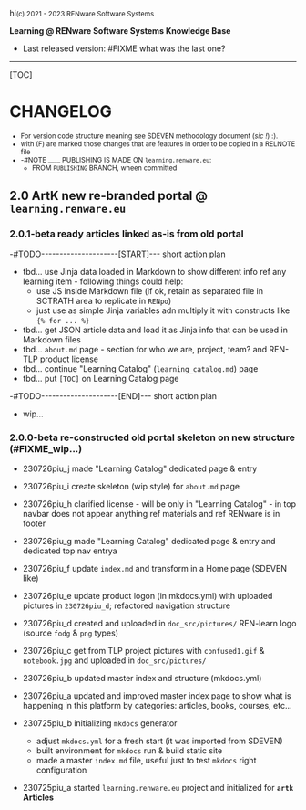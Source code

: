 hi<small>(c) 2021 - 2023 RENware Software Systems</small>

**Learning @ RENware Software Systems Knowledge Base**

* Last released version: #FIXME what was the last one?

***

[TOC]

# CHANGELOG

<small>

* For version code structure meaning see SDEVEN methodology document (*sic !*) :).
* with (F) are marked those changes that are features in order to be copied in a RELNOTE file
* -#NOTE ____ PUBLISHING IS MADE ON `learning.renware.eu`:
    * FROM `PUBLISHING` BRANCH, wheen committed
</small>


## 2.0 ArtK new re-branded portal @ `learning.renware.eu`


### 2.0.1-beta ready articles linked as-is from old portal


-#TODO---------------------[START]--- short action plan

* tbd... use Jinja data loaded in Markdown to show different info ref any learning item - following things could help:
   * use JS inside Markdown file (if ok, retain as separated file in SCTRATH area to replicate in `RENpo`)
   * just use as simple Jinja variables adn multiply it with constructs like `{% for ... %}`
* tbd... get JSON article data and load it as Jinja info that can be used in Markdown files
* tbd... `about.md` page - section for who we are, project, team? and REN-TLP product license
* tbd... continue "Learning Catalog" (`learning_catalog.md`) page
* tbd... put `[TOC]` on Learning Catalog page

-#TODO---------------------[END]--- short action plan

* wip...



### 2.0.0-beta re-constructed old portal skeleton on new structure (#FIXME_wip...)

* 230726piu_j made "Learning Catalog" dedicated page & entry
* 230726piu_i create skeleton (wip style) for `about.md` page
* 230726piu_h clarified license - will be only in "Learning Catalog" - in top navbar does not appear anything ref materials and ref RENware is in footer
* 230726piu_g made "Learning Catalog" dedicated page & entry and dedicated top nav entrya
* 230726piu_f update `index.md` and transform in a Home page (SDEVEN like)
* 230726piu_e update product logon (in mkdocs.yml) with uploaded pictures in `230726piu_d`; refactored navigation structure

* 230726piu_d created and uploaded in `doc_src/pictures/`  REN-learn logo (source `fodg` & `png` types)
* 230726piu_c get from TLP project pictures with `confused1.gif` & `notebook.jpg` and uploaded in `doc_src/pictures/`
* 230726piu_b updated master index and structure (mkdocs.yml)
* 230726piu_a updated and improved master index page to show what is happening in this platform by categories: articles, books, courses, etc...
* 230725piu_b initializing `mkdocs` generator
    * adjust `mkdocs.yml` for a fresh start (it was imported from SDEVEN)
    * built environment for `mkdocs` run & build static site
    * made a master `index.md` file, useful just to test `mkdocs` right configuration
* 230725piu_a started `learning.renware.eu` project and initialized for **`artk` Articles**


